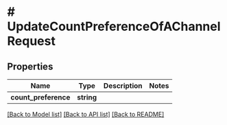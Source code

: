 # # UpdateCountPreferenceOfAChannelRequest

## Properties

Name | Type | Description | Notes
------------ | ------------- | ------------- | -------------
**count_preference** | **string** |  |

[[Back to Model list]](../../README.md#models) [[Back to API list]](../../README.md#endpoints) [[Back to README]](../../README.md)
